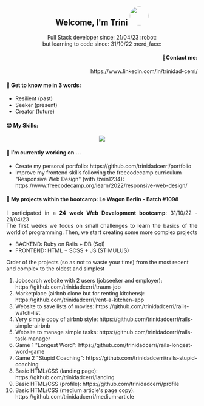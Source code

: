 <h2 align="center">
  Welcome, I'm Trini
   <a>
    <img src="https://media.licdn.com/dms/image/D4E03AQHFZX2t_Jm-EA/profile-displayphoto-shrink_800_800/0/1666805390209?e=1687996800&v=beta&t=xXqg572iIPfl9BVbX7bTsEjgHN6bQjmAOfcUjqdYw00" style="width: 50px;
  height: 50px;border-radius: 50%;" />
  </a>
</h2>

<p align="center">
  Full Stack developer since: 21/04/23 :robot:<br>  
  but learning to code since: 31/10/22 :nerd_face: 
</p>

<h4 align="right">💌Contact me:</h4>
<p align="right">
  https://www.linkedin.com/in/trinidad-cerri/
</p>

<h4>💬 Get to know me in 3 words:</h4>
<ul>
   <li>Resilient (past)</li>
   <li>Seeker (present)</li>
   <li>Creator (future)</li>
</ul>

<h4>😎 My Skills:</h4>
<p align="center">
  <a href="https://skillicons.dev">
    <img src="https://skillicons.dev/icons?i=git,github,html,bootstrap,sass,js,ruby,rails,postgres,heroku,figma" />
  </a>
</p>

<h4>🔭 I’m currently working on ...</h4>
<ul>
  <li>Create my personal portfolio: https://github.com/trinidadcerri/portfolio</li>
  <li>Improve my frontend skills following the freecodecamp curriculum "Responsive Web Design" (with /zein1234): https://www.freecodecamp.org/learn/2022/responsive-web-design/</li>
</ul>

<h4> 🌱 My projects within the bootcamp: Le Wagon Berlin - Batch #1098</h4>
  <p align="justify">
  I participated in a <strong>24 week Web Development bootcamp</strong>:  31/10/22 - 21/04/23<br>
  The first weeks we focus on small challenges to learn the basics of the world of programming. Then, we start creating some more complex projects<br>
  <ul>
      <li>BACKEND: Ruby on Rails + DB (Sql)</li>
      <li>FRONTEND: HTML + SCSS + JS (STIMULUS)</li>
   </ul>
  Order of the projects (so as not to waste your time) from the most recent and complex to the oldest and simplest<br>
  </p>
<ol>
  <li>Jobsearch website with 2 users (jobseeker and employer): https://github.com/trinidadcerri/traum-job</li>
  <li>Marketplace (airbnb clone but for renting kitchens): https://github.com/trinidadcerri/rent-a-kitchen-app</li>
  <li>Website to save lists of movies: https://github.com/trinidadcerri/rails-watch-list</li>
  <li>Very simple copy of airbnb style: https://github.com/trinidadcerri/rails-simple-airbnb</li>
  <li>Website to manage simple tasks: https://github.com/trinidadcerri/rails-task-manager</li>
  <li>Game 1 "Longest Word": https://github.com/trinidadcerri/rails-longest-word-game</li>
  <li>Game 2 "Stupid Coaching": https://github.com/trinidadcerri/rails-stupid-coaching</li>
  <li>Basic HTML/CSS (landing page): https://github.com/trinidadcerri/landing</li>
  <li>Basic HTML/CSS (profile): https://github.com/trinidadcerri/profile</li>
  <li>Basic HTML/CSS (medium article's page copy): https://github.com/trinidadcerri/medium-article</li>
</ol>


